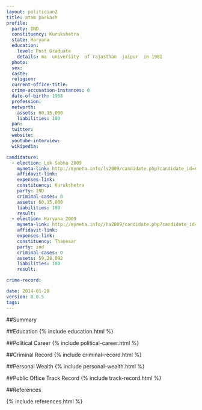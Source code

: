 ```yaml
---
layout: politician2
title: atam parkash
profile: 
  party: IND
  constituency: Kurukshetra
  state: Haryana
  education: 
    level: Post Graduate
    details: ma  university  of rajasthan  jaipur  in 1981
  photo: 
  sex: 
  caste: 
  religion: 
  current-office-title: 
  crime-accusation-instances: 0
  date-of-birth: 1958
  profession: 
  networth: 
    assets: 60,15,000
    liabilities: 180
  pan: 
  twitter: 
  website: 
  youtube-interview: 
  wikipedia: 

candidature: 
  - election: Lok Sabha 2009
    myneta-link: http://myneta.info/ls2009/candidate.php?candidate_id=6509
    affidavit-link: 
    expenses-link: 
    constituency: Kurukshetra 
    party: IND
    criminal-cases: 0
    assets: 60,15,000
    liabilities: 180
    result:  
  - election: Haryana 2009
    myneta-link: http://myneta.info//ha2009/candidate.php?candidate_id=1203
    affidavit-link: 
    expenses-link: 
    constituency: Thanesar 
    party: ind
    criminal-cases: 0
    assets: 59,28,092
    liabilities: 180
    result:  

crime-record: 

date: 2014-01-28
version: 0.0.5
tags: 
---
```

##Summary


##Education
{% include education.html %}


##Political Career
{% include political-career.html %}


##Criminal Record
{% include criminal-record.html %}


##Personal Wealth
{% include personal-wealth.html %}


##Public Office Track Record
{% include track-record.html %}


##References


{% include references.html %}